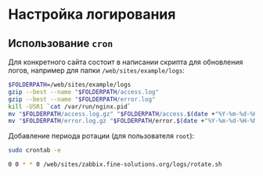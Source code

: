 # Настройка логирования

## Использование `cron`

Для конкретного сайта состоит в написании скрипта для обновления логов, например для папки `/web/sites/example/logs`:

```bash
$FOLDERPATH=/web/sites/example/logs
gzip --best --name "$FOLDERPATH/access.log" 
gzip --best --name "$FOLDERPATH/error.log"
kill -USR1 `cat /var/run/nginx.pid`
mv "$FOLDERPATH/access.log.gz" "$FOLDERPATH/access.$(date +"%Y-%m-%d-%H-%M-%S").log.gz"
mv "$FOLDERPATH/error.log.gz "$FOLDERPATH/error.$(date +"%Y-%m-%d-%H-%M-%S").log.gz"
```

Добавление периода ротации (для пользователя `root`):

```bash
sudo crontab -e
```

```bash
0 0 * * 0 /web/sites/zabbix.fine-solutions.org/logs/rotate.sh
```
